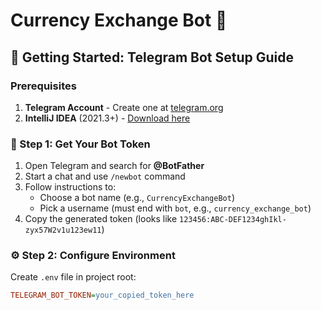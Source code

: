 # Currency Exchange Bot 💱
## 🚀 Getting Started: Telegram Bot Setup Guide

### Prerequisites
1. **Telegram Account** - Create one at [telegram.org](https://telegram.org)
2. **IntelliJ IDEA** (2021.3+) - [Download here](https://www.jetbrains.com/idea/download)

### 🔑 Step 1: Get Your Bot Token
1. Open Telegram and search for **@BotFather**
2. Start a chat and use `/newbot` command
3. Follow instructions to:
    - Choose a bot name (e.g., `CurrencyExchangeBot`)
    - Pick a username (must end with `bot`, e.g., `currency_exchange_bot`)
4. Copy the generated token (looks like `123456:ABC-DEF1234ghIkl-zyx57W2v1u123ew11`)

### ⚙️ Step 2: Configure Environment
Create `.env` file in project root:
```ini
TELEGRAM_BOT_TOKEN=your_copied_token_here